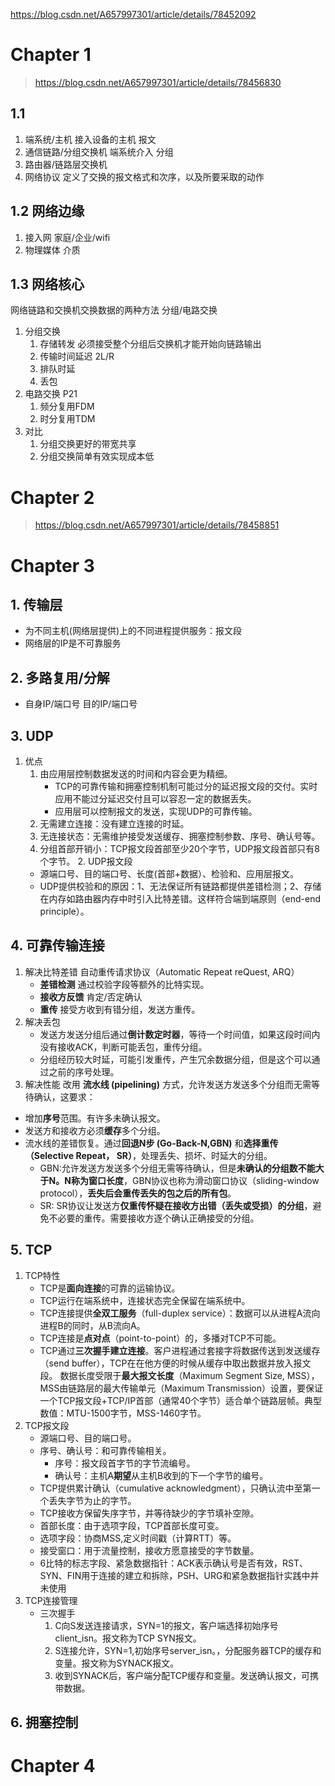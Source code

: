 https://blog.csdn.net/A657997301/article/details/78452092
# Chapter 1 
> https://blog.csdn.net/A657997301/article/details/78456830
## 1.1 
  1. 端系统/主机 接入设备的主机 报文
  2. 通信链路/分组交换机 端系统介入 分组
  3. 路由器/链路层交换机 
  4. 网络协议 定义了交换的报文格式和次序，以及所要采取的动作
## 1.2 网络边缘  
  1. 接入网 家庭/企业/wifi
  2. 物理媒体 介质
## 1.3 网络核心
  网络链路和交换机交换数据的两种方法 分组/电路交换
  1. 分组交换
      1. 存储转发 必须接受整个分组后交换机才能开始向链路输出
      2. 传输时间延迟 2L/R
      3. 排队时延
      4. 丢包
  2. 电路交换 P21
      1. 频分复用FDM
      2. 时分复用TDM
  3. 对比
      1. 分组交换更好的带宽共享
      2. 分组交换简单有效实现成本低
# Chapter 2 
> https://blog.csdn.net/A657997301/article/details/78458851
# Chapter 3
## 1. 传输层
  + 为不同主机(网络层提供)上的不同进程提供服务：报文段
  + 网络层的IP是不可靠服务
## 2. 多路复用/分解
  + 自身IP/端口号 目的IP/端口号
## 3. UDP
   1. 优点 
      1. 由应用层控制数据发送的时间和内容会更为精细。 
          + TCP的可靠传输和拥塞控制机制可能过分的延迟报文段的交付。实时应用不能过分延迟交付且可以容忍一定的数据丢失。
          + 应用层可以控制报文的发送，实现UDP的可靠传输。
      2. 无需建立连接：没有建立连接的时延。
      3. 无连接状态：无需维护接受发送缓存、拥塞控制参数、序号、确认号等。
      4. 分组首部开销小：TCP报文段首部至少20个字节，UDP报文段首部只有8个字节。
    2. UDP报文段
        + 源端口号、目的端口号、长度(首部+数据）、检验和、应用层报文。
        + UDP提供校验和的原因：1、无法保证所有链路都提供差错检测；2、存储在内存如路由器内存中时引入比特差错。这样符合端到端原则（end-end principle）。
## 4. 可靠传输连接        
  1. 解决比特差错 自动重传请求协议（Automatic Repeat reQuest, ARQ）
      + **差错检测** 通过校验字段等额外的比特实现。
      + **接收方反馈**  肯定/否定确认 
      + **重传** 接受方收到有错分组，发送方重传。
  2. 解决丢包
      + 发送方发送分组后通过**倒计数定时器**，等待一个时间值，如果这段时间内没有接收ACK，判断可能丢包，重传分组。
      + 分组经历较大时延，可能引发重传，产生冗余数据分组，但是这个可以通过之前的序号处理。
  3. 解决性能
  改用 **流水线 (pipelining)** 方式，允许发送方发送多个分组而无需等待确认，这要求： 
  + 增加**序号**范围。有许多未确认报文。
  + 发送方和接收方必须**缓存**多个分组。
  + 流水线的差错恢复。通过**回退N步 (Go-Back-N,GBN)** 和**选择重传（Selective Repeat， SR）**，处理丢失、损坏、时延大的分组。
    + GBN:允许发送方发送多个分组无需等待确认，但是**未确认的分组数不能大于N。N称为窗口长度**，GBN协议也称为滑动窗口协议（sliding-window protocol），**丢失后会重传丢失的包之后的所有包**。
    + SR: SR协议让发送方**仅重传怀疑在接收方出错（丢失或受损）的分组**，避免不必要的重传。需要接收方逐个确认正确接受的分组。 
 ## 5. TCP
  1. TCP特性
      + TCP是**面向连接**的可靠的运输协议。
      + TCP运行在端系统中，连接状态完全保留在端系统中。
      + TCP连接提供**全双工服务**（full-duplex service）：数据可以从进程A流向进程B的同时，从B流向A。
      + TCP连接是**点对点**（point-to-point）的，多播对TCP不可能。
      + TCP通过**三次握手建立连接**。客户进程通过套接字将数据传送到发送缓存（send buffer），TCP在在他方便的时候从缓存中取出数据并放入报文段。
        数据长度受限于**最大报文长度**（Maximum Segment Size, MSS），MSS由链路层的最大传输单元（Maximum Transmission）设置，要保证一个TCP报文段+TCP/IP首部（通常40个字节）适合单个链路层帧。典型数值：MTU-1500字节，MSS-1460字节。
  2. TCP报文段
      + 源端口号、目的端口号。
      + 序号、确认号：和可靠传输相关。 
        + 序号：报文段首字节的字节流编号。
        + 确认号：主机A**期望**从主机B收到的下一个字节的编号。
      + TCP提供累计确认（cumulative acknowledgment），只确认流中至第一个丢失字节为止的字节。
      + TCP接收方保留失序字节，并等待缺少的字节填补空隙。
      + 首部长度：由于选项字段，TCP首部长度可变。
      + 选项字段：协商MSS,定义时间戳（计算RTT）等。
      + 接受窗口：用于流量控制，接收方愿意接受的字节数量。
      + 6比特的标志字段、紧急数据指针：ACK表示确认号是否有效，RST、SYN、FIN用于连接的建立和拆除，PSH、URG和紧急数据指针实践中并未使用
  3. TCP连接管理
      + 三次握手
        1. C向S发送连接请求，SYN=1的报文，客户端选择初始序号client_isn。报文称为TCP SYN报文。
        2. S连接允许，SYN=1,初始序号server_isn。，分配服务器TCP的缓存和变量。报文称为SYNACK报文。
        3. 收到SYNACK后，客户端分配TCP缓存和变量。发送确认报文，可携带数据。 
## 6. 拥塞控制
        
# Chapter 4



